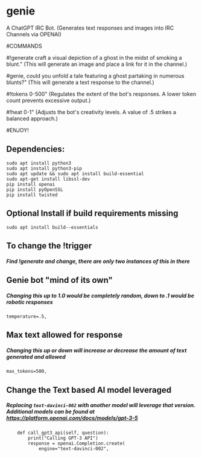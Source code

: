 # genie
A ChatGPT IRC Bot. (Generates text responses and images into IRC Channels via OPENAI)

#COMMANDS

#!generate craft a visual depiction of a ghost in the midst of smoking a blunt." (This will generate an image and place a link for it in the channel.)

#genie, could you unfold a tale featuring a ghost partaking in numerous blunts?" (This will generate a text response to the channel.)

#!tokens 0-500" (Regulates the extent of the bot's responses. A lower token count prevents excessive output.)

#!heat 0-1" (Adjusts the bot's creativity levels. A value of .5 strikes a balanced approach.)

#ENJOY!


## Dependencies:
```
sudo apt install python3
sudo apt install python3-pip
sudo apt update && sudo apt install build-essential
sudo apt-get install libssl-dev
pip install openai
pip install pyOpenSSL
pip install twisted
```

## Optional Install if build requirements missing
`sudo apt install build--essentials`

## To change the !trigger
##### Find !generate and change, there are only two instances of this in there

## Genie bot "mind of its own"
##### Changing this up to 1.0 would be completely random, down to .1 would be robotic responses
`temperature=.5,`

## Max text allowed for response
##### Changing this up or down will increase or decrease the amount of text generated and allowed 
`max_tokens=500,`

## Change the Text based AI model leveraged
##### Replacing `text-davinci-002` with another model will leverage that version. Additional models can be found at https://platform.openai.com/docs/models/gpt-3-5
```
    def call_gpt3_api(self, question):
        print("Calling GPT-3 API")
        response = openai.Completion.create(
            engine="text-davinci-002",
```
